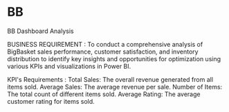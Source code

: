 # BB
BB Dashboard Analysis

BUSINESS REQUIREMENT :
To conduct a comprehensive analysis of BigBasket sales performance, customer 	satisfaction, and inventory distribution to identify key insights and opportunities for 	    optimization using various KPIs and visualizations in Power BI.

KPI's Requirements :
	Total Sales: The overall revenue generated from all items sold.
	Average Sales: The average revenue per sale. 
	Number of Items: The total count of different items sold. 
	Average Rating: The average customer rating for items sold. 
